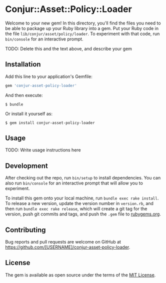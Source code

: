 # Conjur::Asset::Policy::Loader

Welcome to your new gem! In this directory, you'll find the files you need to be able to package up your Ruby library into a gem. Put your Ruby code in the file `lib/conjur/asset/policy/loader`. To experiment with that code, run `bin/console` for an interactive prompt.

TODO: Delete this and the text above, and describe your gem

## Installation

Add this line to your application's Gemfile:

```ruby
gem 'conjur-asset-policy-loader'
```

And then execute:

    $ bundle

Or install it yourself as:

    $ gem install conjur-asset-policy-loader

## Usage

TODO: Write usage instructions here

## Development

After checking out the repo, run `bin/setup` to install dependencies. You can also run `bin/console` for an interactive prompt that will allow you to experiment.

To install this gem onto your local machine, run `bundle exec rake install`. To release a new version, update the version number in `version.rb`, and then run `bundle exec rake release`, which will create a git tag for the version, push git commits and tags, and push the `.gem` file to [rubygems.org](https://rubygems.org).

## Contributing

Bug reports and pull requests are welcome on GitHub at https://github.com/[USERNAME]/conjur-asset-policy-loader.


## License

The gem is available as open source under the terms of the [MIT License](http://opensource.org/licenses/MIT).


